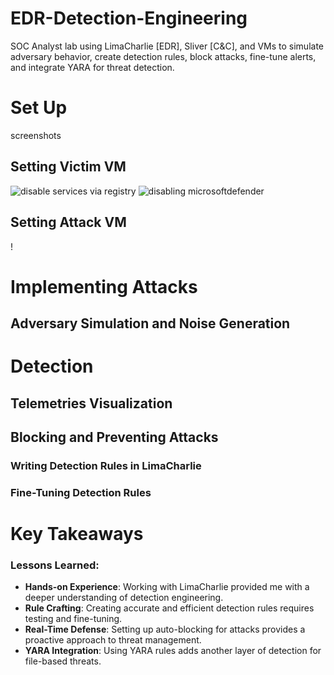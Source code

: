 # EDR-Detection-Engineering
SOC Analyst lab using LimaCharlie [EDR], Sliver [C&amp;C], and VMs to simulate adversary behavior, create detection rules, block attacks, fine-tune alerts, and integrate YARA for threat detection.

# Set Up

screenshots

## Setting Victim VM

![disable services via registry](https://github.com/user-attachments/assets/912095f4-7ffe-428c-b255-f177fcf78b35)
![disabling microsoftdefender](https://github.com/user-attachments/assets/a9e7f033-a086-435b-aac8-e054cd57081b)

## Setting Attack VM

!

# Implementing Attacks
## Adversary Simulation and Noise Generation


# Detection

## Telemetries Visualization

## Blocking and Preventing Attacks

### Writing Detection Rules in LimaCharlie


### Fine-Tuning Detection Rules



# Key Takeaways

### Lessons Learned:
- **Hands-on Experience**: Working with LimaCharlie provided me with a deeper understanding of detection engineering.
- **Rule Crafting**: Creating accurate and efficient detection rules requires testing and fine-tuning.
- **Real-Time Defense**: Setting up auto-blocking for attacks provides a proactive approach to threat management.
- **YARA Integration**: Using YARA rules adds another layer of detection for file-based threats.
